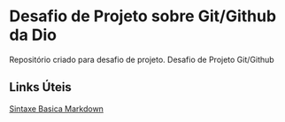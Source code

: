 # Desafio de Projeto sobre Git/Github da Dio
Repositório criado para desafio de projeto.
Desafio de Projeto Git/Github

## Links Úteis
[Sintaxe Basica Markdown](https://www.markdownguide.org/)
